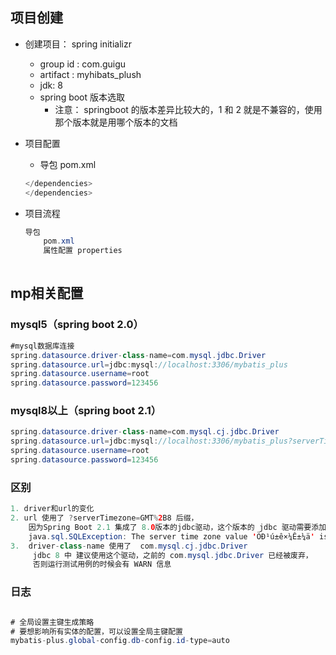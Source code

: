 ## 项目创建

* 创建项目： spring  initializr

    * group id   : com.guigu
    * artifact   :  myhibats_plush
    * jdk:    8
    * spring boot 版本选取
        * 注意： springboot 的版本差异比较大的，1 和 2 就是不兼容的，使用那个版本就是用哪个版本的文档

* 项目配置

    * 导包 pom.xml

    ```java
    </dependencies>
    </dependencies>    
    ```

* 项目流程

    ```java
    导包
        pom.xml
        属性配置 properties
        
    ```

    

## mp相关配置



### mysql5（spring boot 2.0）

```java
#mysql数据库连接
spring.datasource.driver-class-name=com.mysql.jdbc.Driver
spring.datasource.url=jdbc:mysql://localhost:3306/mybatis_plus
spring.datasource.username=root
spring.datasource.password=123456
```

### mysql8以上（spring boot 2.1）

```java
spring.datasource.driver-class-name=com.mysql.cj.jdbc.Driver
spring.datasource.url=jdbc:mysql://localhost:3306/mybatis_plus?serverTimezone=GMT%2B8
spring.datasource.username=root
spring.datasource.password=123456
```

### 区别

```java
1. driver和url的变化
2. url 使用了 ?serverTimezone=GMT%2B8 后缀，
    因为Spring Boot 2.1 集成了 8.0版本的jdbc驱动，这个版本的 jdbc 驱动需要添加这个后缀
    java.sql.SQLException: The server time zone value 'ÖÐ¹ú±ê×¼Ê±¼ä' is unrecognized or represents more 
3.  driver-class-name 使用了  com.mysql.cj.jdbc.Driver 
	 jdbc 8 中 建议使用这个驱动，之前的 com.mysql.jdbc.Driver 已经被废弃，
     否则运行测试用例的时候会有 WARN 信息    
```

### 日志

```java

# 全局设置主键生成策略
# 要想影响所有实体的配置，可以设置全局主键配置    
mybatis-plus.global-config.db-config.id-type=auto
```

